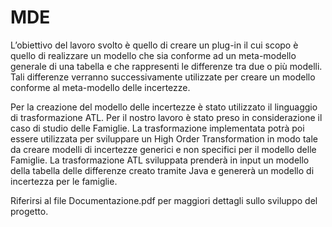 # MDE

L’obiettivo del lavoro svolto è quello di creare un plug-in il cui scopo è quello di realizzare un modello che sia conforme ad un meta-modello generale di una tabella e che rappresenti le differenze tra due o più modelli. Tali differenze verranno successivamente utilizzate per creare un modello conforme al meta-modello delle incertezze.

Per la creazione del modello delle incertezze è stato utilizzato il linguaggio di trasformazione ATL. Per il nostro lavoro è stato preso in considerazione il caso di studio delle Famiglie. La trasformazione implementata potrà poi essere utilizzata per sviluppare un High Order Transformation in modo tale da creare modelli di incertezze generici e non specifici per il modello delle Famiglie.
La trasformazione ATL sviluppata prenderà in input un modello della tabella delle differenze creato tramite Java e genererà un modello di incertezza per le famiglie.

Riferirsi al file Documentazione.pdf per maggiori dettagli sullo sviluppo del progetto.
